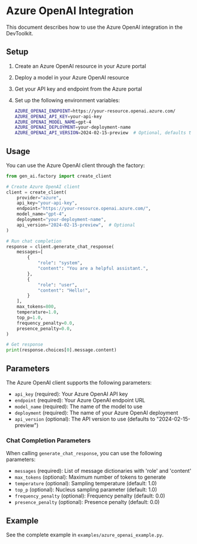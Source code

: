 # Azure OpenAI Integration

This document describes how to use the Azure OpenAI integration in the DevToolkit.

## Setup

1. Create an Azure OpenAI resource in your Azure portal
2. Deploy a model in your Azure OpenAI resource
3. Get your API key and endpoint from the Azure portal
4. Set up the following environment variables:

   ```bash
   AZURE_OPENAI_ENDPOINT=https://your-resource.openai.azure.com/
   AZURE_OPENAI_API_KEY=your-api-key
   AZURE_OPENAI_MODEL_NAME=gpt-4
   AZURE_OPENAI_DEPLOYMENT=your-deployment-name
   AZURE_OPENAI_API_VERSION=2024-02-15-preview  # Optional, defaults to 2024-02-15-preview
   ```

## Usage

You can use the Azure OpenAI client through the factory:

```python
from gen_ai.factory import create_client

# Create Azure OpenAI client
client = create_client(
    provider="azure",
    api_key="your-api-key",
    endpoint="https://your-resource.openai.azure.com/",
    model_name="gpt-4",
    deployment="your-deployment-name",
    api_version="2024-02-15-preview",  # Optional
)

# Run chat completion
response = client.generate_chat_response(
    messages=[
        {
            "role": "system",
            "content": "You are a helpful assistant.",
        },
        {
            "role": "user",
            "content": "Hello!",
        }
    ],
    max_tokens=800,
    temperature=1.0,
    top_p=1.0,
    frequency_penalty=0.0,
    presence_penalty=0.0,
)

# Get response
print(response.choices[0].message.content)
```

## Parameters

The Azure OpenAI client supports the following parameters:

- `api_key` (required): Your Azure OpenAI API key
- `endpoint` (required): Your Azure OpenAI endpoint URL
- `model_name` (required): The name of the model to use
- `deployment` (required): The name of your Azure OpenAI deployment
- `api_version` (optional): The API version to use (defaults to "2024-02-15-preview")

### Chat Completion Parameters

When calling `generate_chat_response`, you can use the following parameters:

- `messages` (required): List of message dictionaries with 'role' and 'content'
- `max_tokens` (optional): Maximum number of tokens to generate
- `temperature` (optional): Sampling temperature (default: 1.0)
- `top_p` (optional): Nucleus sampling parameter (default: 1.0)
- `frequency_penalty` (optional): Frequency penalty (default: 0.0)
- `presence_penalty` (optional): Presence penalty (default: 0.0)

## Example

See the complete example in `examples/azure_openai_example.py`.
